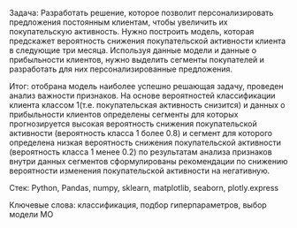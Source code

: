 Задача: Разработать решение, которое позволит персонализировать предложения постоянным клиентам, чтобы увеличить их покупательскую активность.
Нужно построить модель, которая предскажет вероятность снижения покупательской активности клиента в следующие три месяца.
Используя данные модели и данные о прибыльности клиентов, нужно выделить сегменты покупателей и разработать для них персонализированные предложения.

Итог: отобрана модель наиболее успешно решающая задачу, проведен анализ важности признаков.
На основе вероятностей классификации клиента классом 1(т.е. покупательская активность снизится) и данных о прибыльности клиентов определены сегменты для которых прогнозируется высокая вероятность снижения покупательской активности (вероятность класса 1 более 0.8) и сегмент для которого определена низкая вероятность снижения покупательской активности (вероятность класса 1 менее 0.2) 
по результатам анализа признаков внутри данных сегментов сформулированы рекомендации по снижению вероятности изменения покупательской активности на негативную.

Стек: Python, Pandas, numpy, sklearn, matplotlib, seaborn, plotly.express

Ключевые слова: классификация, подбор гиперпараметров, выбор модели МО
